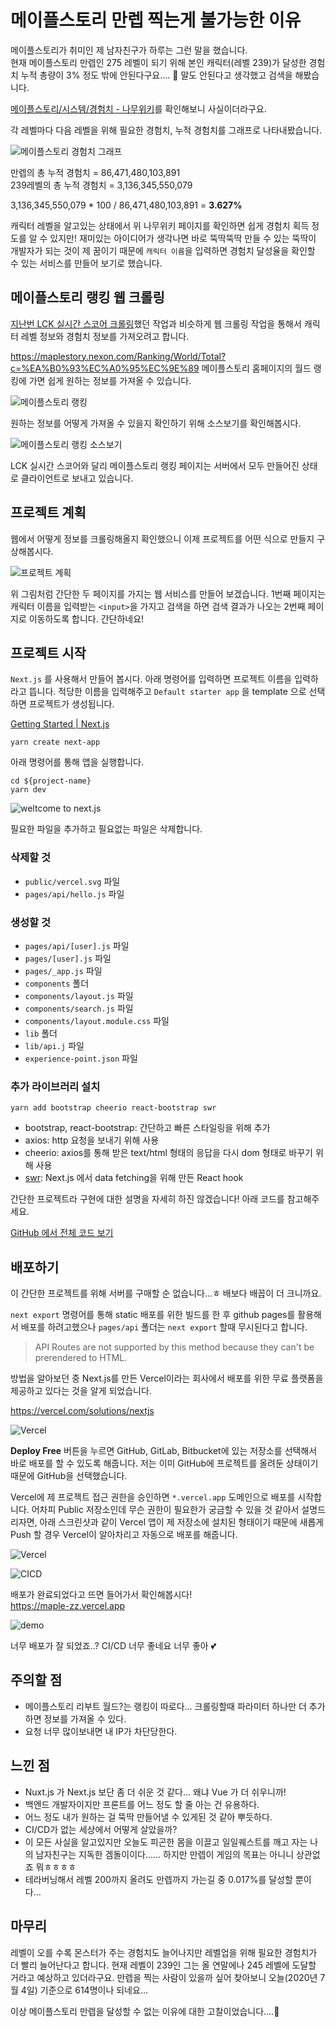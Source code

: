 # 메이플스토리 만렙 찍는게 불가능한 이유

메이플스토리가 취미인 제 남자친구가 하루는 그런 말을 했습니다.  
현재 메이플스토리 만렙인 275 레벨이 되기 위해 본인 캐릭터(레벨 239)가 달성한 경험치 누적 총량이 3% 정도 밖에 안된다구요....
🤔 말도 안된다고 생각했고 검색을 해봤습니다.

[메이플스토리/시스템/경험치 - 나무위키](https://namu.wiki/w/%EB%A9%94%EC%9D%B4%ED%94%8C%EC%8A%A4%ED%86%A0%EB%A6%AC/%EC%8B%9C%EC%8A%A4%ED%85%9C/%EA%B2%BD%ED%97%98%EC%B9%98)를 확인해보니 사실이더라구요.

각 레벨마다 다음 레벨을 위해 필요한 경험치, 누적 경험치를 그래프로 나타내봤습니다.

![메이플스토리 경험치 그래프](./image/impossible-to-reach-275-level-in-maplestory/11.png '메이플스토리 경험치 그래프')

만렙의 총 누적 경험치 = 86,471,480,103,891  
239레벨의 총 누적 경험치 = 3,136,345,550,079

3,136,345,550,079 \* 100 / 86,471,480,103,891 = **3.627%**

캐릭터 레벨을 알고있는 상태에서 위 나무위키 페이지를 확인하면 쉽게 경험치 획득 정도를 알 수 있지만! 재미있는 아이디어가 생각나면 바로 뚝딱뚝딱 만들 수 있는 뚝딱이 개발자가 되는 것이 제 꿈이기 때문에 `캐릭터 이름`을 입력하면 경험치 달성율을 확인할 수 있는 서비스를 만들어 보기로 했습니다.

## 메이플스토리 랭킹 웹 크롤링

[지난번 LCK 실시간 스코어 크롤링](https://github.com/Blog-Posting/posting-review/blob/master/yyna/check_lck_scores_at_your_company.md)했던 작업과 비슷하게 웹 크롤링 작업을 통해서 캐릭터 레벨 정보와 경험치 정보를 가져오려고 합니다.

https://maplestory.nexon.com/Ranking/World/Total?c=%EA%B0%93%EC%A0%95%EC%9E%89 메이플스토리 홈페이지의 월드 랭킹에 가면 쉽게 원하는 정보를 가져올 수 있습니다.

![메이플스토리 랭킹](./image/impossible-to-reach-275-level-in-maplestory/1.png '메이플스토리 랭킹')

원하는 정보를 어떻게 가져올 수 있을지 확인하기 위해 소스보기를 확인해봅시다.

![메이플스토리 랭킹 소스보기](./image/impossible-to-reach-275-level-in-maplestory/2.png '메이플스토리 랭킹 소스보기')

LCK 실시간 스코어와 달리 메이플스토리 랭킹 페이지는 서버에서 모두 만들어진 상태로 클라이언트로 보내고 있습니다.

## 프로젝트 계획

웹에서 어떻게 정보를 크롤링해올지 확인했으니 이제 프로젝트를 어떤 식으로 만들지 구상해봅시다.

![프로젝트 계획](./image/impossible-to-reach-275-level-in-maplestory/3.png '프로젝트 계획')

위 그림처럼 간단한 두 페이지를 가지는 웹 서비스를 만들어 보겠습니다.
1번째 페이지는 캐릭터 이름을 입력받는 `<input>`을 가지고 검색을 하면 검색 결과가 나오는 2번째 페이지로 이동하도록 합니다. 간단하네요!

## 프로젝트 시작

`Next.js` 를 사용해서 만들어 봅시다. 아래 명령어를 입력하면 프로젝트 이름을 입력하라고 뜹니다. 적당한 이름을 입력해주고 `Default starter app` 을 template 으로 선택하면 프로젝트가 생성됩니다.

[Getting Started | Next.js](https://nextjs.org/docs)

```
yarn create next-app
```

아래 명령어를 통해 앱을 실행합니다.

```
cd ${project-name}
yarn dev
```

![weltcome to next.js](./image/impossible-to-reach-275-level-in-maplestory/4.png 'weltcome to next.js')

필요한 파일을 추가하고 필요없는 파일은 삭제합니다.

### 삭제할 것

- `public/vercel.svg` 파일
- `pages/api/hello.js` 파일

### 생성할 것

- `pages/api/[user].js` 파일
- `pages/[user].js` 파일
- `pages/_app.js` 파일
- `components` 폴더
- `components/layout.js` 파일
- `components/search.js` 파일
- `components/layout.module.css` 파일
- `lib` 폴더
- `lib/api.j` 파일
- `experience-point.json` 파일

### 추가 라이브러리 설치

```
yarn add bootstrap cheerio react-bootstrap swr
```

- bootstrap, react-bootstrap: 간단하고 빠른 스타일링을 위해 추가
- axios: http 요청을 보내기 위해 사용
- cheerio: axios를 통해 받은 text/html 형태의 응답을 다시 dom 형태로 바꾸기 위해 사용
- [swr](https://nextjs.org/docs/basic-features/data-fetching#swr): Next.js 에서 data fetching을 위해 만든 React hook

간단한 프로젝트라 구현에 대한 설명을 자세히 하진 않겠습니다! 아래 코드를 참고해주세요.

[GitHub 에서 전체 코드 보기](https://github.com/yyna/maple-zz)

## 배포하기

이 간단한 프로젝트를 위해 서버를 구매할 순 없습니다...ㅎ 배보다 배꼽이 더 크니까요.

`next export` 명령어를 통해 static 배포를 위한 빌드를 한 후 github pages를 활용해서 배포를 하려고했으나 `pages/api` 폴더는 `next export` 할때 무시된다고 합니다.

> API Routes are not supported by this method because they can't be prerendered to HTML.

방법을 알아보던 중 Next.js를 만든 Vercel이라는 회사에서 배포를 위한 무료 플랫폼을 제공하고 있다는 것을 알게 되었습니다.

https://vercel.com/solutions/nextjs

![Vercel](./image/impossible-to-reach-275-level-in-maplestory/5.png 'Vercel')

**Deploy Free** 버튼을 누르면 GitHub, GitLab, Bitbucket에 있는 저장소를 선택해서 바로 배포를 할 수 있도록 해줍니다. 저는 이미 GitHub에 프로젝트를 올려둔 상태이기 때문에 GitHub을 선택했습니다.

Vercel에 제 프로젝트 접근 권한을 승인하면 `*.vercel.app` 도메인으로 배포를 시작합니다.
어차피 Public 저장소인데 무슨 권한이 필요한가 궁금할 수 있을 것 같아서 설명드리자면, 아래 스크린샷과 같이 Vercel 앱이 제 저장소에 설치된 형태이기 때문에 새롭게 Push 할 경우 Vercel이 알아차리고 자동으로 배포를 해줍니다.

![Vercel](./image/impossible-to-reach-275-level-in-maplestory/9.png 'Vercel')

![CICD](./image/impossible-to-reach-275-level-in-maplestory/6.png 'CICD')

배포가 완료되었다고 뜨면 들어가서 확인해봅시다!  
https://maple-zz.vercel.app

![demo](./image/impossible-to-reach-275-level-in-maplestory/10.gif 'demo')

너무 배포가 잘 되었죠..? CI/CD 너무 좋네요 너무 좋아 💕

## 주의할 점

- 메이플스토리 리부트 월드?는 랭킹이 따로다... 크롤링할때 파라미터 하나만 더 추가하면 정보를 가져올 수 있다.
- 요청 너무 많이보내면 내 IP가 차단당한다.

## 느낀 점

- Nuxt.js 가 Next.js 보단 좀 더 쉬운 것 같다... 왜냐 Vue 가 더 쉬우니까!
- 백엔드 개발자이지만 프론트를 어느 정도 할 줄 아는 건 유용하다.
- 어느 정도 내가 원하는 걸 뚝딱 만들어낼 수 있게된 것 같아 뿌듯하다.
- CI/CD가 없는 세상에서 어떻게 살았을까?
- 이 모든 사실을 알고있지만 오늘도 피곤한 몸을 이끌고 일일퀘스트를 깨고 자는 나의 남자친구는 지독한 겜돌이이다...... 하지만 만렙이 게임의 목표는 아니니 상관없죠 뭐ㅎㅎㅎㅎ
- 테라버닝해서 레벨 200까지 올려도 만렙까지 가는길 중 0.017%를 달성할 뿐이다...

## 마무리

레벨이 오를 수록 몬스터가 주는 경험치도 늘어나지만 레벨업을 위해 필요한 경험치가 더 빨리 늘어난다고 합니다. 현재 레벨이 239인 그는 올 연말에나 245 레벨에 도달할 거라고 예상하고 있더라구요. 만렙을 찍는 사람이 있을까 싶어 찾아보니 오늘(2020년 7월 4일) 기준으로 614명이나 되네요...

이상 메이플스토리 만렙을 달성할 수 없는 이유에 대한 고찰이었습니다....🍄
